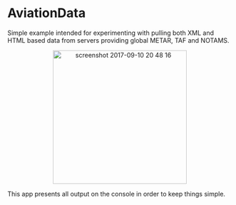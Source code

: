 # AviationData 
Simple example intended for experimenting with pulling both XML and HTML based data from servers providing global METAR, TAF and NOTAMS. 


<p align="center">
<img width="300" alt="screenshot 2017-09-10 20 48 16" src="https://user-images.githubusercontent.com/3058746/30250092-13510ff8-9673-11e7-8952-0a32ef0b71ea.png">
</p>

<p>
This app presents all output on the console in order to keep things simple.
</p>

